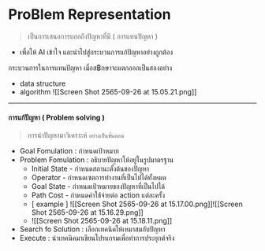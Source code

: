 # ProBlem Representation 
> เป็นการเสนอการบอกถึงปัญหาที่มี ( การแทนปัญหา )

- เพื่อให้ AI เข้าใจ และนำไปสู่กระบวนการแก้ปัญหาอย่างถูกต้อง 


กระบวนการในการแทนปัญหา เมื่อส฿กษาจะแตกออกเป็นสองอย่าง
- data structure 
- algorithm
![[Screen Shot 2565-09-26 at 15.05.21.png]]

---

#### การแก้ปัญหา ( Problem solving )
> การนำปัญหามาวิเคราะห์ `อย่างเป็นขั้นตอน`

- Goal Fomulation : กำหนดเป้าหมาย 
- Problem Fomulation : อธิบายปัญหาให้อยู่ในรูปมาตรฐาน 
	- Initial State - กำหนดสถานะตั้งต้นของปัญหา 
	- Operator - กำหนดเซตการทำงานที่เป็นไปได้ทั้งหมด 
	- Goal State - กำหนดเป้าหมายของปัญหาที่เป็นไปได้ 
	- Path Cost - กำหนดค่าใช้จ่ายต่อ action แต่ละครั้ง 
	- [ example ]  ![[Screen Shot 2565-09-26 at 15.17.00.png]]![[Screen Shot 2565-09-26 at 15.16.29.png]]
	- ![[Screen Shot 2565-09-26 at 15.18.11.png]]
- Search fo Solution : เลือกเทคนิคให้เหมาสมกับปัญหา 
- Execute : นำเทคนิคมาเขียนโปรแกรมเพื่อทำการประยุกต์จริง 